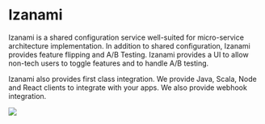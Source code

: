 # Izanami


Izanami is a shared configuration service well-suited for micro-service architecture implementation. In addition to shared configuration, Izanami provides feature flipping and A/B Testing. Izanami provides a UI to allow non-tech users to toggle features and to handle A/B testing.

Izanami also provides first class integration. We provide Java, Scala, Node and React clients to integrate with your apps. We also provide webhook integration.


<img src="https://github.com/MAIF/izanami/raw/master/izanami-documentation/src/main/paradox/img/izanami.png"></img>

